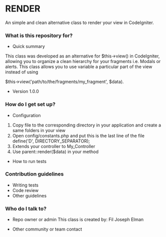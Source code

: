 # RENDER #

An simple and clean alternative class to render your view in CodeIgniter.

### What is this repository for? ###

* Quick summary

This class was developed as an alternative for $this->view() in CodeIgniter, allowing you to organize a clean hierarchy for
your fragments i.e. Modals or alerts. This class allows you to use variable a particular part of the view instead of using

$this->view('path/to/the/fragments/my_fragment', $data).

* Version 1.0.0

### How do I get set up? ###

* Configuration

1. Copy file to the corresponding directory in your application and create a same folders in your view
2. Open config/constants.php and put this is the last line of the file
define('D', DIRECTORY_SEPARATOR);
3. Extends your controller to My_Controller
4. Use parent::render($data) in your method
* How to run tests

### Contribution guidelines ###

* Writing tests
* Code review
* Other guidelines

### Who do I talk to? ###

* Repo owner or admin
This class is created by: Fil Joseph Elman

* Other community or team contact
